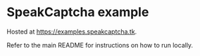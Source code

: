 # SpeakCaptcha example

Hosted at <https://examples.speakcaptcha.tk>.

Refer to the main README for instructions on how to run locally.
